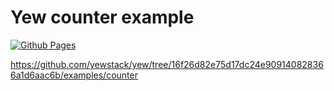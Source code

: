# Yew counter example

[![Github Pages](https://github.com/jakubdabek/yew-gh-pages/actions/workflows/wasm-deploy.yml/badge.svg)](https://github.com/jakubdabek/yew-gh-pages/actions/workflows/wasm-deploy.yml)

<https://github.com/yewstack/yew/tree/16f26d82e75d17dc24e909140828366a1d6aac6b/examples/counter>
